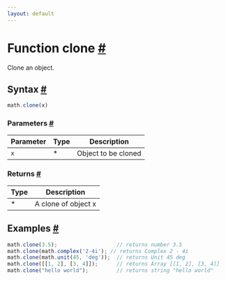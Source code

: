 ```yaml
---
layout: default
---
```


<h1 id="function-clone">Function clone <a href="#function-clone" title="Permalink">#</a></h1>

Clone an object.


<h2 id="syntax">Syntax <a href="#syntax" title="Permalink">#</a></h2>

```js
math.clone(x)
```

<h3 id="parameters">Parameters <a href="#parameters" title="Permalink">#</a></h3>

Parameter | Type | Description
--------- | ---- | -----------
`x` | * | Object to be cloned

<h3 id="returns">Returns <a href="#returns" title="Permalink">#</a></h3>

Type | Description
---- | -----------
* | A clone of object x


<h2 id="examples">Examples <a href="#examples" title="Permalink">#</a></h2>

```js
math.clone(3.5);                   // returns number 3.5
math.clone(math.complex('2-4i'); // returns Complex 2 - 4i
math.clone(math.unit(45, 'deg'));  // returns Unit 45 deg
math.clone([[1, 2], [3, 4]]);      // returns Array [[1, 2], [3, 4]]
math.clone("hello world");         // returns string "hello world"
```




<!-- Note: This file is automatically generated from source code comments. Changes made in this file will be overridden. -->
